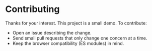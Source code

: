 Contributing
============

Thanks for your interest. This project is a small demo. To contribute:

- Open an issue describing the change.
- Send small pull requests that only change one concern at a time.
- Keep the browser compatibility (ES modules) in mind.
